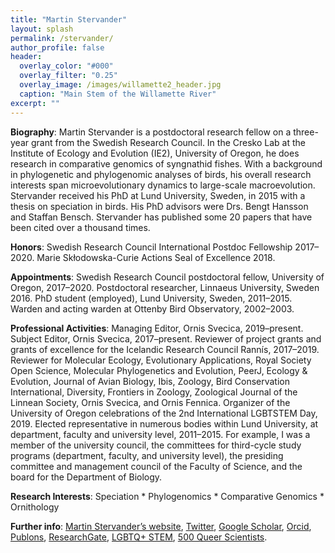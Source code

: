 ```yaml
---
title: "Martin Stervander"
layout: splash
permalink: /stervander/
author_profile: false
header:
  overlay_color: "#000"
  overlay_filter: "0.25"
  overlay_image: /images/willamette2_header.jpg
  caption: "Main Stem of the Willamette River"
excerpt: ""
---
```


**Biography**: Martin Stervander is a postdoctoral research fellow on a three-year grant from the Swedish Research Council. In the Cresko Lab at the Institute of Ecology and Evolution (IE2), University of Oregon, he does research in comparative genomics of syngnathid fishes. With a background in phylogenetic and phylogenomic analyses of birds, his overall research interests span microevolutionary dynamics to large-scale macroevolution. Stervander received his PhD at Lund University, Sweden, in 2015 with a thesis on speciation in birds. His PhD advisors were Drs. Bengt Hansson and Staffan Bensch. Stervander has published some 20 papers that have been cited over a thousand times.

**Honors**: Swedish Research Council International Postdoc Fellowship 2017–2020. Marie Skłodowska-Curie Actions Seal of Excellence 2018.

**Appointments**: Swedish Research Council postdoctoral fellow, University of Oregon, 2017–2020. Postdoctoral researcher, Linnaeus University, Sweden 2016. PhD student (employed), Lund University, Sweden, 2011–2015. Warden and acting warden at Ottenby Bird Observatory, 2002–2003.

**Professional Activities**: Managing Editor, Ornis Svecica, 2019–present. Subject Editor, Ornis Svecica, 2017–present. Reviewer of project grants and grants of excellence for the Icelandic Research Council Rannís, 2017–2019. Reviewer for Molecular Ecology, Evolutionary Applications, Royal Society Open Science, Molecular Phylogenetics and Evolution, PeerJ, Ecology & Evolution, Journal of Avian Biology, Ibis, Zoology, Bird Conservation International, Diversity, Frontiers in Zoology, Zoological Journal of the Linnean Society, Ornis Svecica, and Ornis Fennica. Organizer of the University of Oregon celebrations of the 2nd International LGBTSTEM Day, 2019. Elected representative in numerous bodies within Lund University, at department, faculty and university level, 2011–2015. For example, I was a member of the university council, the committees for third-cycle study programs (department, faculty, and university level), the presiding committee and management council of the Faculty of Science, and the board for the Department of Biology.

**Research Interests**: Speciation * Phylogenomics * Comparative Genomics * Ornithology

**Further info**: [Martin Stervander’s website](http://www.stervander.com), [Twitter](https://twitter.com/nesospiza), [Google Scholar](https://scholar.google.co.za/citations?user=VedbpwsAAAAJ&hl=sv&oi=ao), [Orcid](http://orcid.org/0000-0002-6139-7828), [Publons](https://publons.com/researcher/1370305/martin-stervander/), [ResearchGate](https://www.researchgate.net/profile/Martin_Stervander), [LGBTQ+ STEM](https://lgbtstem.wordpress.com/2016/11/23/an-interview-with-martin-stervander/), [500 Queer Scientists](https://www.500queerscientists.com/fullscreen-page/comp-jgwk54xq/6146c436-bd6a-4b1d-8b0a-4f8ad1d93e46/984/%3Fi%3D984%26p%3Dt0wwl%26s%3Dstyle-jidtaiw8).   
